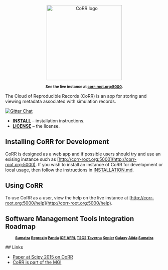 <p align="center">
    <img src="https://rawgit.com/usnistgov/corr/master/corr-view/frontend/images/logo.svg"
         height="240"
         alt="CoRR logo"
         class="inline">
</p>

<p align="center"><sup><strong>
See the live instance at <a href="http://corr-root.org/">corr-root.org:5000</a>.
</strong></sup></p>

The Cloud of Reproducible Records (CoRR) is an app for storing and
viewing metadata associated with simulation records.

[![Gitter Chat](https://img.shields.io/gitter/room/gitterHQ/gitter.svg)](https://gitter.im/usnistgov/corr)

* **[INSTALL](INSTALLATION.md)** – installation instructions.
* **[LICENSE](LICENSE)** – the license.

## Installing CoRR for Development

CoRR is designed as a web app and if possible users should try and use
an exising instance such as
[http://corr-root.org:5000](http://corr-root.org:5000). If you wish to install
an instance of CoRR for development or local usage, then follow the
instructions in [INSTALLATION.md](INSTALLATION.md).

## Using CoRR

To use CoRR as a user, view the help on the live instance at
[http://corr-root.org:5000/help](http://corr-root.org:5000/help).

## Software Management Tools Integration Roadmap
<p align="center"><sup><strong>
<a href="https://github.com/usnistgov/corr-sumatra">Sumatra</a>
<a href="https://github.com/usnistgov/corr-reprozip">Reprozip</a>
<a href="">Panda</a>
<a href="">ICE AFRL</a>
<a href="">T2C2</a>
<a href="">Taverna</a>
<a href="">Kepler</a>
<a href="">Galaxy</a>
<a href="">Aiida</a>
<a href="https://github.com/usnistgov/corr-sumatra">Sumatra</a>
</strong></sup></p>
## Links

* [Paper at Scipy 2015 on CoRR](http://conference.scipy.org/proceedings/scipy2015/pdfs/yannick_congo.pdf)
* [CoRR is part of the MGI](https://mgi.nist.gov/cloud-reproducible-records)
